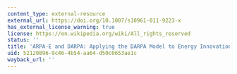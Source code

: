 ```yaml
---
content_type: external-resource
external_url: https://doi.org/10.1007/s10961-011-9223-x
has_external_license_warning: true
license: https://en.wikipedia.org/wiki/All_rights_reserved
status: ''
title: 'ARPA-E and DARPA: Applying the DARPA Model to Energy Innovation'
uid: 52120896-9c46-4b54-aa64-d50c0653ae1c
wayback_url: ''
---
```

